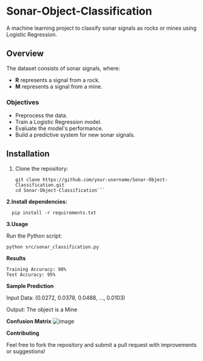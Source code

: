 # Sonar-Object-Classification
A machine learning project to classify sonar signals as rocks or mines using Logistic Regression.




## Overview
The dataset consists of sonar signals, where:
- **R** represents a signal from a rock.
- **M** represents a signal from a mine.

### Objectives
- Preprocess the data.
- Train a Logistic Regression model.
- Evaluate the model's performance.
- Build a predictive system for new sonar signals.

## Installation
1. Clone the repository:
   ```
   git clone https://github.com/your-username/Sonar-Object-Classification.git
   cd Sonar-Object-Classification```

**2.Install dependencies:**
```
  pip install -r requirements.txt
```
**3.Usage**

Run the Python script:
```
python src/sonar_classification.py
```

**Results**

    Training Accuracy: 98%
    Test Accuracy: 95%

**Sample Prediction**

Input Data: (0.0272, 0.0378, 0.0488, ..., 0.0103)

Output: The object is a Mine

**Confusion Matrix**
![image](https://github.com/user-attachments/assets/808e6a47-4fbc-44f5-a2f4-b1b63ee4b969)


**Contributing**

Feel free to fork the repository and submit a pull request with improvements or suggestions!
